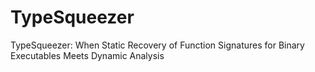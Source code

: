 # TypeSqueezer
TypeSqueezer: When Static Recovery of Function Signatures for Binary Executables Meets Dynamic Analysis
